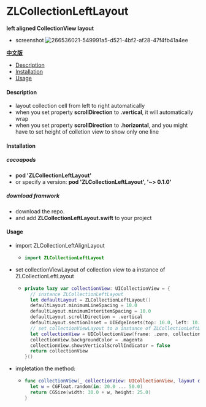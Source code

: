 # ZLCollectionLeftLayout
**left aligned CollectionView layout**

- screenshot
![266536021-549991a5-d521-4bf2-af28-47f4fb41a4ee](https://github.com/TsinHzl/ZLCollectionLeftLayout/assets/9133239/866ea316-b65a-4c38-a063-ca8bc5cb8429)


**[中文版](https://github.com/TsinHzl/ZLCollectionLeftLayout/blob/master/README-zh.md)**



- [Description](#Description)
- [Installation](#Installation)
- [Usage](#Usage)



#### Description

-  layout collection cell from left to right automatically
- when you set property **scrollDirection** to **.vertical**, it will automatically wrap
- when you set property **scrollDirection** to **.horizontal**, and you might have to set height of colletion view to show only one line



#### Installation

##### cocoapods

- **pod 'ZLCollectionLeftLayout'**
- or specify a version:  **pod 'ZLCollectionLeftLayout', '~> 0.1.0'**

##### download framwork

- download the repo.
- and add **ZLCollectionLeftLayout.swift** to your project

#### Usage

- import ZLCollectionLeftAlignLayout

  - ```swift
    import ZLCollectionLeftLayout
    ```

- set collectionViewLayout of collection view to a instance of ZLCollectionLeftLayout

  - ```swift
    private lazy var collectionView: UICollectionView = {
      // instance ZLCollectionLeftLayout
      let defaultLayout = ZLCollectionLeftLayout()
      defaultLayout.minimumLineSpacing = 10.0
      defaultLayout.minimumInteritemSpacing = 10.0
      defaultLayout.scrollDirection = .vertical
      defaultLayout.sectionInset = UIEdgeInsets(top: 10.0, left: 10.0, bottom: 20.0, right: 10.0)
      // set collectionViewLayout to a instance of ZLCollectionLeftLayout
      let collectionView = UICollectionView(frame: .zero, collectionViewLayout: defaultLayout)
      collectionView.backgroundColor = .magenta
      collectionView.showsVerticalScrollIndicator = false
      return collectionView
    }()
    ```

- impletation the method: 

  - ```swift
    func collectionView(_ collectionView: UICollectionView, layout collectionViewLayout: UICollectionViewLayout, sizeForItemAt indexPath: IndexPath) -> CGSize { 
      let w = CGFloat.random(in: 20.0 ... 50.0)
      return CGSize(width: 30.0 + w, height: 25.0)
    }
    ```



